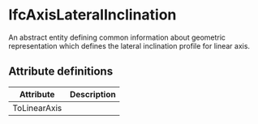 IfcAxisLateralInclination
=========================
An abstract entity defining common information about geometric representation
which defines the lateral inclination profile for linear axis.  


Attribute definitions
---------------------
| Attribute    | Description   |
|--------------|---------------|
| ToLinearAxis |               |

